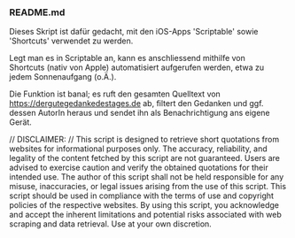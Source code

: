 ### README.md

Dieses Skript ist dafür gedacht, mit den iOS-Apps 'Scriptable' 
sowie 'Shortcuts' verwendet zu werden. 

Legt man es in Scriptable an, kann es anschliessend mithilfe von  
Shortcuts (nativ von Apple) automatisiert aufgerufen werden, 
etwa zu jedem Sonnenaufgang (o.Ä.).

Die Funktion ist banal; es ruft den gesamten Quelltext von 
https://dergutegedankedestages.de ab, filtert den Gedanken und ggf. dessen 
AutorIn heraus und sendet ihn als Benachrichtigung ans eigene Gerät.

// DISCLAIMER: 
// This script is designed to retrieve short quotations from websites for 
informational purposes only. The accuracy, reliability, and legality of 
the content fetched by this script are not guaranteed. Users are advised 
to exercise caution and verify the obtained quotations for their intended 
use. The author of this script shall not be held responsible for any 
misuse, inaccuracies, or legal issues arising from the use of this script. 
This script should be used in compliance with the terms of use and 
copyright policies of the respective websites. By using this script, you 
acknowledge and accept the inherent limitations and potential risks 
associated with web scraping and data retrieval. Use at your own 
discretion.
